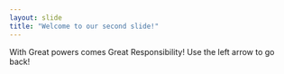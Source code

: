 ```yaml
---
layout: slide
title: "Welcome to our second slide!"
---
```

With Great powers comes Great Responsibility!
Use the left arrow to go back!
